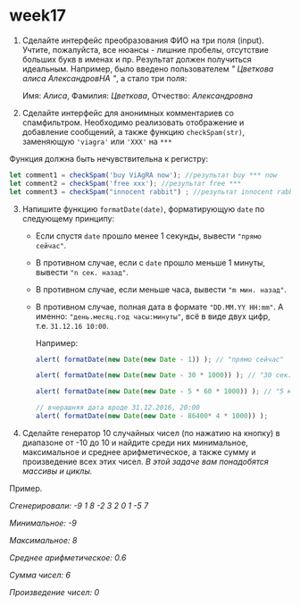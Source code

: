 # week17
1. Сделайте интерфейс преобразования ФИО на три поля (input). Учтите, пожалуйста, все нюансы - лишние пробелы, отсутствие больших букв в именах и пр. Результат должен получиться идеальным. Например, было введено пользователем *"   Цветкова алиса АлександровНА  "*, а стало три поля: 
    
    Имя: *Алиса*, Фамилия: *Цветкова*, Отчество: *Александровна*
    
2. Сделайте интерфейс для анонимных комментариев со спамфильтром.
Необходимо реализовать отображение и добавление сообщений, а также функцию `checkSpam(str)`, заменяющую `'viagra'` или `'XXX'` на `***`

Функция должна быть нечувствительна к регистру:

```jsx
let comment1 = checkSpam('buy ViAgRA now'); //результат buy *** now
let comment2 = checkSpam('free xxx'); //результат free ***
let comment3 = checkSpam("innocent rabbit") ; //результат innocent rabbit
```

3. Напишите функцию `formatDate(date)`, форматирующую `date` по следующему принципу: 
    - Если спустя `date` прошло менее 1 секунды, вывести `"прямо сейчас"`.
    - В противном случае, если с `date` прошло меньше 1 минуты, вывести `"n сек. назад"`.
    - В противном случае, если меньше часа, вывести `"m мин. назад"`.
    - В противном случае, полная дата в формате `"DD.MM.YY HH:mm"`. А именно: `"день.месяц.год часы:минуты"`, всё в виде двух цифр, т.е. `31.12.16 10:00`.
        
        Например:
        
        ```jsx
        alert( formatDate(new Date(new Date - 1)) ); // "прямо сейчас"
        
        alert( formatDate(new Date(new Date - 30 * 1000)) ); // "30 сек. назад"
        
        alert( formatDate(new Date(new Date - 5 * 60 * 1000)) ); // "5 мин. назад"
        
        // вчерашняя дата вроде 31.12.2016, 20:00
        alert( formatDate(new Date(new Date - 86400* 4 * 1000)) );
        ```
        

4. Сделайте генератор 10 случайных чисел (по нажатию на кнопку) в диапазоне от -10 до 10 и найдите среди них минимальное, максимальное и среднее арифметическое, а также сумму и произведение всех этих чисел. *В этой задаче вам понадобятся массивы и циклы.*

Пример.

*Сгенерировали: -9 1 8 -2 3 2 0 1 -5 7*

*Минимальное: -9*

*Максимальное: 8*

*Среднее арифметическое: 0.6*

*Сумма чисел: 6*

*Произведение чисел: 0*
